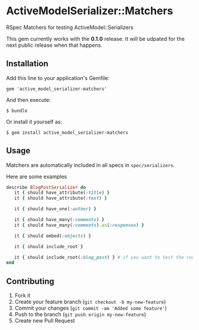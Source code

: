 # ActiveModelSerializer::Matchers

RSpec Matchers for testing ActiveModel::Serializers

This gem currently works with the **0.1.0** release. It will be udpated
for the next public release when that happens.

## Installation

Add this line to your application's Gemfile:

    gem 'active_model_serializer-matchers'

And then execute:

    $ bundle

Or install it yourself as:

    $ gem install active_model_serializer-matchers

## Usage

Matchers are automatically included in all specs in `spec/serializers`.

Here are some examples

```ruby
describe BlogPostSerializer do
   it { should have_attribute(:title) }
   it { should have_attribute(:text) }

   it { should have_one(:author) }

   it { should have_many(:comments) }
   it { should have_many(:comments).as(:responses) }

   it { should embed(:objects) }

   it { should include_root }

   it { should include_root(:blog_post) } # if you want to test the root is specifically set to a different value
end
```

## Contributing

1. Fork it
2. Create your feature branch (`git checkout -b my-new-feature`)
3. Commit your changes (`git commit -am 'Added some feature'`)
4. Push to the branch (`git push origin my-new-feature`)
5. Create new Pull Request
